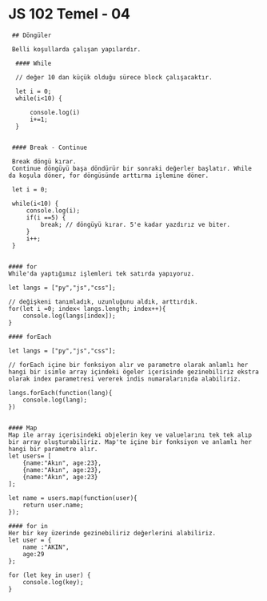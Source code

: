 # JS 102 Temel - 04

     ## Döngüler

     Belli koşullarda çalışan yapılardır.

      #### While

      // değer 10 dan küçük olduğu sürece block çalışacaktır.

      let i = 0;
      while(i<10) {

          console.log(i)
          i+=1; 
      }


     #### Break - Continue
    
     Break döngü kırar.
     Continue döngüyü başa döndürür bir sonraki değerler başlatır. While da koşula döner, for döngüsünde arttırma işlemine döner.

     let i = 0;

     while(i<10) {
         console.log(i);
         if(i ==5) {
             break; // döngüyü kırar. 5'e kadar yazdırız ve biter.
         }
         i++;
     }

    
    #### for 
    While'da yaptığımız işlemleri tek satırda yapıyoruz.

    let langs = ["py","js","css"];

    // değişkeni tanımladık, uzunluğunu aldık, arttırdık.
    for(let i =0; index< langs.length; index++){
        console.log(langs[index]); 
    }

    #### forEach

    let langs = ["py","js","css"];

    // forEach içine bir fonksiyon alır ve parametre olarak anlamlı her hangi bir isimle array içindeki ögeler içerisinde gezinebiliriz ekstra olarak index parametresi vererek indis numaralarınıda alabiliriz. 

    langs.forEach(function(lang){
        console.log(lang);
    })


    #### Map
    Map ile array içerisindeki objelerin key ve valuelarını tek tek alıp bir array oluşturabiliriz. Map'te içine bir fonksiyon ve anlamlı her hangi bir parametre alır.
    let users= [
        {name:"Akın", age:23},
        {name:"Akın", age:23},
        {name:"Akın", age:23}
    ];

    let name = users.map(function(user){
        return user.name;
    });

    #### for in
    Her bir key üzerinde gezinebiliriz değerlerini alabiliriz.
    let user = {
        name :"AKIN",
        age:29
    };

    for (let key in user) {
        console.log(key);
    }
